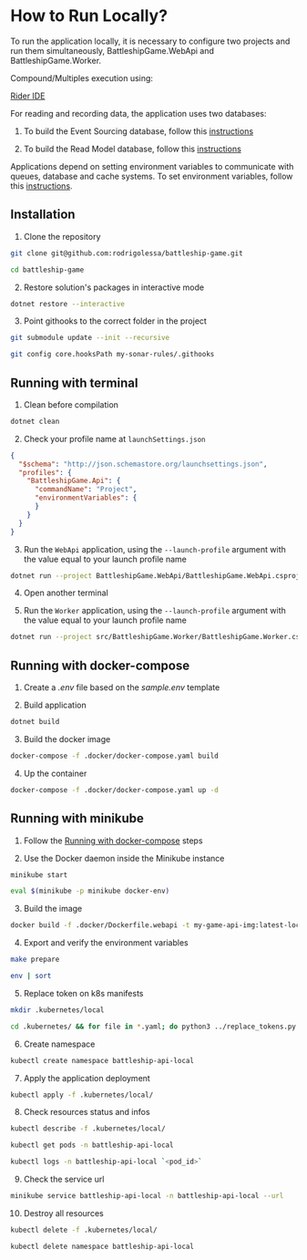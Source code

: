 # How to Run Locally?

To run the application locally, it is necessary to configure two projects and run them simultaneously, BattleshipGame.WebApi and BattleshipGame.Worker.

Compound/Multiples execution using:

[Rider IDE](https://www.jetbrains.com/help/rider/Run_Debug_Configuration.html#compound-configs)

For reading and recording data, the application uses two databases:

1. To build the Event Sourcing database, follow this [instructions](https://github.com/rodrigolessa/battleship-game)

1. To build the Read Model database, follow this [instructions](https://github.com/rodrigolessa/battleship-game)

Applications depend on setting environment variables to communicate with queues, database and cache systems. To set environment variables, follow this [instructions](./environment-variables.md).

## Installation

1. Clone the repository

```bash
git clone git@github.com:rodrigolessa/battleship-game.git

cd battleship-game
```

2. Restore solution's packages in interactive mode

```bash
dotnet restore --interactive
```
    
3. Point githooks to the correct folder in the project

```bash
git submodule update --init --recursive

git config core.hooksPath my-sonar-rules/.githooks
```

## Running with terminal

1. Clean before compilation

```bash
dotnet clean
```

2. Check your profile name at `launchSettings.json`

```json
{
  "$schema": "http://json.schemastore.org/launchsettings.json",
  "profiles": {
    "BattleshipGame.Api": {
      "commandName": "Project",
      "environmentVariables": {
      }
    }
  }
}
```

3. Run the `WebApi` application, using the `--launch-profile` argument with the value equal to your launch profile name

```bash
dotnet run --project BattleshipGame.WebApi/BattleshipGame.WebApi.csproj --launch-profile BattleshipGame.WebApi
```

4. Open another terminal

5. Run the `Worker` application, using the `--launch-profile` argument with the value equal to your launch profile name

```bash
dotnet run --project src/BattleshipGame.Worker/BattleshipGame.Worker.csproj --launch-profile BattleshipGame.Worker
```

## Running with docker-compose

1. Create a _.env_ file based on the _sample.env_ template

2. Build application

```bash
dotnet build
```

3. Build the docker image

```bash
docker-compose -f .docker/docker-compose.yaml build
```

4. Up the container

```bash
docker-compose -f .docker/docker-compose.yaml up -d
```

## Running with minikube

1. Follow the [Running with docker-compose](#running-with-docker-compose) steps

2. Use the Docker daemon inside the Minikube instance

```bash
minikube start

eval $(minikube -p minikube docker-env)
```

3. Build the image

```bash
docker build -f .docker/Dockerfile.webapi -t my-game-api-img:latest-local .
```

4. Export and verify the environment variables

```bash
make prepare

env | sort
```

5. Replace token on k8s manifests

```bash
mkdir .kubernetes/local

cd .kubernetes/ && for file in *.yaml; do python3 ../replace_tokens.py < $file > local/$file; done && cd ..
```

6. Create namespace

```bash
kubectl create namespace battleship-api-local
```

7. Apply the application deployment

```bash
kubectl apply -f .kubernetes/local/
```

8. Check resources status and infos

```bash
kubectl describe -f .kubernetes/local/

kubectl get pods -n battleship-api-local

kubectl logs -n battleship-api-local `<pod_id>`
```

9. Check the service url

```bash
minikube service battleship-api-local -n battleship-api-local --url
```

10. Destroy all resources

```bash
kubectl delete -f .kubernetes/local/

kubectl delete namespace battleship-api-local
```